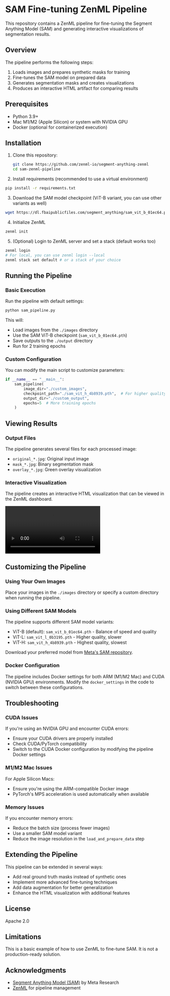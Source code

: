 # SAM Fine-tuning ZenML Pipeline

This repository contains a ZenML pipeline for fine-tuning the Segment Anything Model (SAM) and generating interactive visualizations of segmentation results.

## Overview

The pipeline performs the following steps:
1. Loads images and prepares synthetic masks for training
2. Fine-tunes the SAM model on prepared data
3. Generates segmentation masks and creates visualizations
4. Produces an interactive HTML artifact for comparing results

## Prerequisites

- Python 3.9+
- Mac M1/M2 (Apple Silicon) or system with NVIDIA GPU
- Docker (optional for containerized execution)

## Installation

1. Clone this repository:
   ```bash
   git clone https://github.com/zenml-io/segment-anything-zenml
   cd sam-zenml-pipeline
   ```

2. Install requirements (recommended to use a virtual environment)

```bash
pip install -r requirements.txt
```

3. Download the SAM model checkpoint (ViT-B variant, you can use other variants as well)

```bash
wget https://dl.fbaipublicfiles.com/segment_anything/sam_vit_b_01ec64.pth
```

4. Initialize ZenML

```bash
zenml init
```

5. (Optional) Login to ZenML server and set a stack (default works too)

```bash
zenml login
# For local, you can use zenml login --local
zenml stack set default # or a stack of your choice
```

## Running the Pipeline

### Basic Execution

Run the pipeline with default settings:

```bash
python sam_pipeline.py
```

This will:
- Load images from the `./images` directory
- Use the SAM ViT-B checkpoint (`sam_vit_b_01ec64.pth`)
- Save outputs to the `./output` directory
- Run for 2 training epochs

### Custom Configuration

You can modify the main script to customize parameters:

```python
if __name__ == "__main__":
    sam_pipeline(
        image_dir="./custom_images",
        checkpoint_path="./sam_vit_h_4b8939.pth",  # For higher quality
        output_dir="./custom_output",
        epochs=5  # More training epochs
    )
```

## Viewing Results

### Output Files

The pipeline generates several files for each processed image:
- `original_*.jpg`: Original input image
- `mask_*.jpg`: Binary segmentation mask
- `overlay_*.jpg`: Green overlay visualization

### Interactive Visualization

The pipeline creates an interactive HTML visualization that can be viewed in the ZenML dashboard.

![Visualization of SAM fine-tuning output](assets/finetuning_sam_demo.mp4)

## Customizing the Pipeline

### Using Your Own Images

Place your images in the `./images` directory or specify a custom directory when running the pipeline.

### Using Different SAM Models

The pipeline supports different SAM model variants:
- ViT-B (default): `sam_vit_b_01ec64.pth` - Balance of speed and quality
- ViT-L: `sam_vit_l_0b3195.pth` - Higher quality, slower
- ViT-H: `sam_vit_h_4b8939.pth` - Highest quality, slowest

Download your preferred model from [Meta's SAM repository](https://github.com/facebookresearch/segment-anything#model-checkpoints).

### Docker Configuration

The pipeline includes Docker settings for both ARM (M1/M2 Mac) and CUDA (NVIDIA GPU) environments. Modify the `docker_settings` in the code to switch between these configurations.

## Troubleshooting

### CUDA Issues

If you're using an NVIDIA GPU and encounter CUDA errors:
- Ensure your CUDA drivers are properly installed
- Check CUDA/PyTorch compatibility
- Switch to the CUDA Docker configuration by modifying the pipeline Docker settings

### M1/M2 Mac Issues

For Apple Silicon Macs:
- Ensure you're using the ARM-compatible Docker image
- PyTorch's MPS acceleration is used automatically when available

### Memory Issues

If you encounter memory errors:
- Reduce the batch size (process fewer images)
- Use a smaller SAM model variant
- Reduce the image resolution in the `load_and_prepare_data` step

## Extending the Pipeline

This pipeline can be extended in several ways:
- Add real ground truth masks instead of synthetic ones
- Implement more advanced fine-tuning techniques
- Add data augmentation for better generalization
- Enhance the HTML visualization with additional features

## License

Apache 2.0

## Limitations

This is a basic example of how to use ZenML to fine-tune SAM. It is not a production-ready solution.

## Acknowledgments

- [Segment Anything Model (SAM)](https://github.com/facebookresearch/segment-anything) by Meta Research
- [ZenML](https://github.com/zenml-io/zenml) for pipeline management